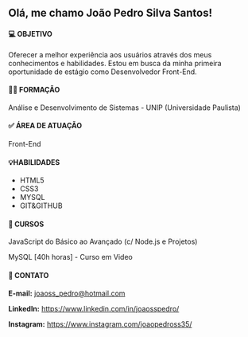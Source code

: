 ## Olá, me chamo João Pedro Silva Santos!


#### 💻 OBJETIVO
Oferecer a melhor experiência aos usuários através dos meus conhecimentos e habilidades. Estou em busca da minha primeira oportunidade de estágio como Desenvolvedor Front-End.

#### 🧑‍🎓 FORMAÇÃO 
Análise e Desenvolvimento de Sistemas - UNIP (Universidade Paulista)



#### ✅ ÁREA DE ATUAÇÃO
Front-End

#### 💡HABILIDADES

- HTML5
- CSS3
- MYSQL
- GIT&GITHUB


#### 🚀 CURSOS
JavaScript do Básico ao Avançado (c/ Node.js e Projetos)

MySQL [40h horas] - Curso em Video



#### 🚀 CONTATO
**E-mail:** 
joaoss_pedro@hotmail.com

**LinkedIn:**
https://www.linkedin.com/in/joaosspedro/

**Instagram:**
https://www.instagram.com/joaopedross35/


<!--
**joaosspedro/joaosspedro** is a ✨ _special_ ✨ repository because its `README.md` (this file) appears on your GitHub profile.

Here are some ideas to get you started:

- 🔭 I’m currently working on ...
- 🌱 I’m currently learning ...
- 👯 I’m looking to collaborate on ...
- 🤔 I’m looking for help with ...
- 💬 Ask me about ...
- 📫 How to reach me: ...
- 😄 Pronouns: ...
- ⚡ Fun fact: ...
-->
